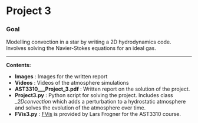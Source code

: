 # Project 3

### Goal
Modelling convection in a star by writing a 2D hydrodynamics code. Involves solving the Navier-Stokes equations for an ideal gas.

---
**Contents:**
- **Images** : Images for the written report
- **Videos** : Videos of the atmosphere simulations
- **AST3310___Project_3.pdf** : Written report on the solution of the project.
- **Project3.py** : Python script for solving the project. Includes class *_2Dconvection* which adds a perturbation to a hydrostatic atmosphere and solves the evolution of the atmosphere over time.
- **FVis3.py** : [FVis](https://github.com/lars-frogner/FVis) is provided by Lars Frogner for the AST3310 course. 
